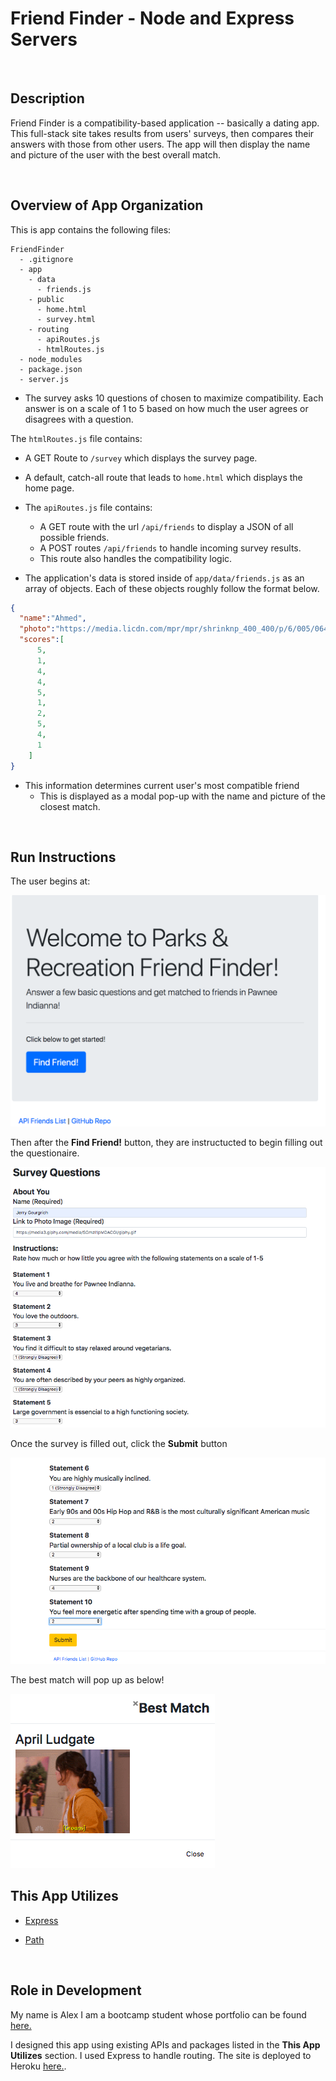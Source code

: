 # Friend Finder - Node and Express Servers

<br>

## Description

Friend Finder is a compatibility-based  application -- basically a dating app. This full-stack site takes results from users' surveys, then compares their answers with those from other users. The app will then display the name and picture of the user with the best overall match.



<br>

## Overview of App Organization

This is app contains the following files:

  ```
  FriendFinder
    - .gitignore
    - app
      - data
        - friends.js
      - public
        - home.html
        - survey.html
      - routing
        - apiRoutes.js
        - htmlRoutes.js
    - node_modules
    - package.json
    - server.js
  ```
  
* The survey asks 10 questions of chosen to maximize compatibility. Each answer is on a scale of 1 to 5 based on how much the user agrees or disagrees with a question.

The `htmlRoutes.js` file contains:

   * A GET Route to `/survey` which displays the survey page.
   * A default, catch-all route that leads to `home.html` which displays the home page.

* The `apiRoutes.js` file contains:

   * A GET route with the url `/api/friends` to display a JSON of all possible friends.
   * A POST routes `/api/friends` to handle incoming survey results. 
   * This route also handles the compatibility logic.

* The application's data is stored inside of `app/data/friends.js` as an array of objects. Each of these objects roughly follow the format below.

```json
{
  "name":"Ahmed",
  "photo":"https://media.licdn.com/mpr/mpr/shrinknp_400_400/p/6/005/064/1bd/3435aa3.jpg",
  "scores":[
      5,
      1,
      4,
      4,
      5,
      1,
      2,
      5,
      4,
      1
    ]
}
```

* This information determines current user's most compatible friend
  * This is displayed as a modal pop-up with the name and picture of the closest match.



<br>

## Run Instructions

The user begins at:

![HomeScreen](assets/images/HomeScreen.png)

Then after the **Find Friend!** button, they are instructucted to begin filling out the questionaire.

![InitialSurvey](assets/images/InitialSurvey.png)

Once the survey is filled out, click the **Submit** button

![SubmitSurvey](assets/images/SubmitSurvey.png)

The best match will pop up as below!

![Results](assets/images/Results.png)

## This App Utilizes

   * [Express](https://www.npmjs.com/package/express)

   * [Path](https://www.npmjs.com/package/path)



<br>

## Role in Development

My name is Alex I am a bootcamp student whose portfolio can be found
[here.]( https://alexsamalot19.github.io/Samalot-Alexander-Portfolio/)

I designed this app using existing APIs and packages listed in the **This App Utilizes** section. I used Express to handle routing. The site is deployed to Heroku [here.](https://friendfinder987.herokuapp.com/).